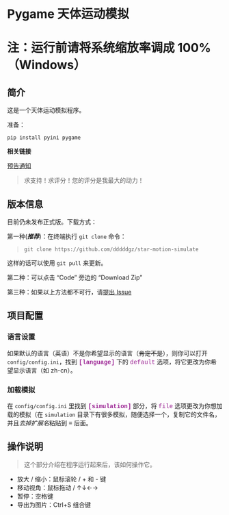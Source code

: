 # Pygame 天体运动模拟

# 注：运行前请将系统缩放率调成 100%（Windows）

## 简介

这是一个天体运动模拟程序。

准备：

```commandline
pip install pyini pygame
```

**相关链接**

[预告通知](https://fishc.com.cn/thread-231221-1-1.html)

> 求支持！求评分！您的评分是我最大的动力！

## 版本信息

目前仍未发布正式版。下载方式：

第一种(***推荐***)：在终端执行 `git clone` 命令：

> `git clone https://github.com/dddddgz/star-motion-simulate`

这样的话可以使用 `git pull` 来更新。

第二种：可以点击 “Code” 旁边的 “Download Zip”  

第三种：如果以上方法都不可行，请[提出 Issue](https://github.com/dddddgz/star-motion-simulate/issues/new/choose)

## 项目配置

### 语言设置

如果默认的语言（英语）不是你希望显示的语言（~~肯定不是~~），则你可以打开 `config/config.ini`，找到 <span style="color: #9b2393; font-family: 'Consolas', 'Courier New';"><b>[language]</b></span> 下的 <span style="color: #9b2393; font-family: 'Consolas', 'Courier New';">default</span> 选项，将它更改为你希望显示语言（如 zh-cn）。

### 加载模拟

在 `config/config.ini` 里找到 <span style="color: #9b2393; font-family: 'Consolas', 'Courier New';"><b>[simulation]</b></span> 部分，将 <span style="color: #9b2393; font-family: 'Consolas', 'Courier New';">file</span> 选项更改为你想加载的模拟（在 `simulation` 目录下有很多模拟，随便选择一个，复制它的文件名，并且*去掉扩展名*粘贴到 <span style="font-family: 'Consolas', 'Courier New';">=</span> 后面。

## 操作说明

> 这个部分介绍在程序运行起来后，该如何操作它。

- 放大 / 缩小：鼠标滚轮 / + 和 - 键
- 移动视角：鼠标拖动 / ↑↓←→
- 暂停：空格键
- 导出为图片：Ctrl+S 组合键

